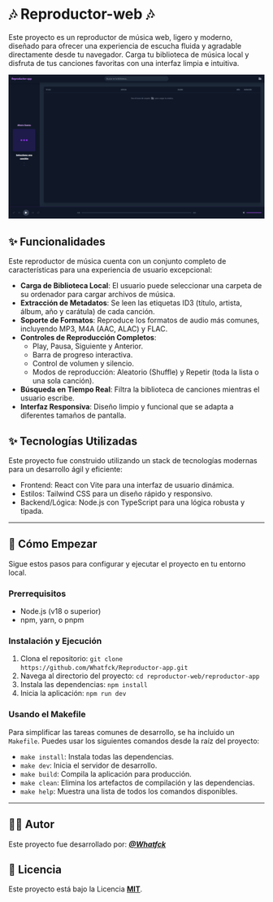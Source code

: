 # 🎶 Reproductor-web 🎶 #

Este proyecto es un reproductor de música web, ligero y moderno, diseñado para ofrecer una experiencia de escucha fluida y agradable directamente desde tu navegador. Carga tu biblioteca de música local y disfruta de tus canciones favoritas con una interfaz limpia e intuitiva.


![Captura de pantalla del Reproductor-web](reproductor-app/docs/images/screenshot.png)

## ✨ Funcionalidades

Este reproductor de música cuenta con un conjunto completo de características para una experiencia de usuario excepcional:
 
- **Carga de Biblioteca Local**: El usuario puede seleccionar una carpeta de su ordenador para cargar archivos de música.
- **Extracción de Metadatos**: Se leen las etiquetas ID3 (título, artista, álbum, año y carátula) de cada canción.
- **Soporte de Formatos**: Reproduce los formatos de audio más comunes, incluyendo MP3, M4A (AAC, ALAC) y FLAC.
- **Controles de Reproducción Completos**:
  - Play, Pausa, Siguiente y Anterior.
  - Barra de progreso interactiva.
  - Control de volumen y silencio.
  - Modos de reproducción: Aleatorio (Shuffle) y Repetir (toda la lista o una sola canción).
- **Búsqueda en Tiempo Real**: Filtra la biblioteca de canciones mientras el usuario escribe.
- **Interfaz Responsiva**: Diseño limpio y funcional que se adapta a diferentes tamaños de pantalla.

## ✨ Tecnologías Utilizadas

Este proyecto fue construido utilizando un stack de tecnologías modernas para un desarrollo ágil y eficiente:
- Frontend: React con Vite para una interfaz de usuario dinámica.
- Estilos: Tailwind CSS para un diseño rápido y responsivo.
- Backend/Lógica: Node.js con TypeScript para una lógica robusta y tipada.

---
## 🚀 Cómo Empezar

Sigue estos pasos para configurar y ejecutar el proyecto en tu entorno local.

### Prerrequisitos
- Node.js (v18 o superior)
- npm, yarn, o pnpm

### Instalación y Ejecución
1. Clona el repositorio: `git clone https://github.com/Whatfck/Reproductor-app.git`
2. Navega al directorio del proyecto: `cd reproductor-web/reproductor-app`
3. Instala las dependencias: `npm install`
4. Inicia la aplicación: `npm run dev`

### Usando el Makefile

Para simplificar las tareas comunes de desarrollo, se ha incluido un `Makefile`. Puedes usar los siguientes comandos desde la raíz del proyecto:

- `make install`: Instala todas las dependencias.
- `make dev`: Inicia el servidor de desarrollo.
- `make build`: Compila la aplicación para producción.
- `make clean`: Elimina los artefactos de compilación y las dependencias.
- `make help`: Muestra una lista de todos los comandos disponibles.

---

## 🧑‍💻 Autor

Este proyecto fue desarrollado por: ***[@Whatfck](https://github.com/Whatfck)***  

## 📄 Licencia
Este proyecto está bajo la Licencia [**MIT**](LICENSE).